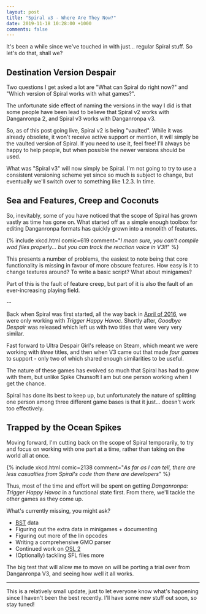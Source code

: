 ```yaml
---
layout: post
title: "Spiral v3 - Where Are They Now?"
date: 2019-11-18 10:28:00 +1000
comments: false
---
```


It's been a while since we've touched in with just... regular Spiral stuff. So let's do that, shall we?

<!-- more -->

## Destination Version Despair

Two questions I get asked a lot are "What can Spiral do right now?" and "Which version of Spiral works with what games?".

The unfortunate side effect of naming the versions in the way I did is that some people have been lead to believe that Spiral v2 works with Danganronpa 2, and Spiral v3 works with Danganronpa v3.

So, as of this post going live, Spiral v2 is being "vaulted". While it was already obsolete, it won't receive active support or mention, it will simply be the vaulted version of Spiral. If you need to use it, feel free! I'll always be happy to help people, but when possible the newer versions should be used.

What was "Spiral v3" will now simply be Spiral. I'm not going to try to use a consistent versioning scheme yet since so much is subject to change, but eventually we'll switch over to something like 1.2.3. In time.

## Sea and Features, Creep and Coconuts

So, inevitably, some of you have noticed that the scope of Spiral has grown vastly as time has gone on. What started off as a simple enough toolbox for editing Danganronpa formats has quickly grown into a monolith of features. 

{% include xkcd.html comic=619 comment="*I mean sure, you can't compile wad files properly... but you can track the reaction voice in V3!!*" %}

This presents a number of problems, the easiest to note being that core functionality is missing in favour of more obscure features. How easy is it to change textures around? To write a basic script? What about minigames?

Part of this is the fault of feature creep, but part of it is also the fault of an ever-increasing playing field.

--

Back when Spiral was first started, all the way back in [April of 2016](https://github.com/UnderMybrella/Spiral/commit/33ba55337f03520e8795c828ea3092c1e938a12a), we were only working with *Trigger Happy Havoc*. Shortly after, *Goodbye Despair* was released which left us with two titles that were very very similar.

Fast forward to Ultra Despair Girl's release on Steam, which meant we were working with *three* titles, and then when V3 came out that made *four games* to support - only two of which shared enough similarities to be useful.

The nature of these games has evolved so much that Spiral has had to grow with them, but unlike Spike Chunsoft I am but one person working when I get the chance. 

Spiral has done its best to keep up, but unfortunately the nature of splitting one person among three different game bases is that it just... doesn't work too effectively.

## Trapped by the Ocean Spikes

Moving forward, I'm cutting back on the scope of Spiral temporarily, to try and focus on working with one part at a time, rather than taking on the world all at once.

{% include xkcd.html comic=2138 comment="*As far as I can tell, there are less casualties from Spiral's code than there are developers*" %}

Thus, most of the time and effort will be spent on getting *Danganronpa: Trigger Happy Havoc* in a functional state first. From there, we'll tackle the other games as they come up.

What's currently missing, you might ask?

- [BST](https://wiki.spiralframework.info/wiki/Binary_Script_Template) data
- Figuring out the extra data in minigames + documenting
- Figuring out more of the lin opcodes
- Writing a comprehensive GMO parser
- Continued work on [OSL 2](/2019-06-21-Death-To-OSL)
- (Optionally) tackling SFL files more

The big test that will allow me to move on will be porting a trial over from Danganronpa V3, and seeing how well it all works.

---

This is a relatively small update, just to let everyone know what's happening since I haven't been the best recently. I'll have some new stuff out soon, so stay tuned!